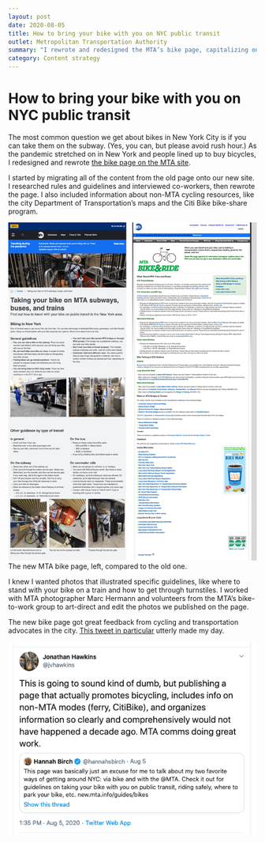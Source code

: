 ```yaml
---
layout: post
date: 2020-08-05
title: How to bring your bike with you on NYC public transit
outlet: Metropolitan Transportation Authority
summary: "I rewrote and redesigned the MTA’s bike page, capitalizing on the surge of biking in the city during the COVID-19 pandemic."
category: Content strategy
---
```


# How to bring your bike with you on NYC public transit

The most common question we get about bikes in New York City is if you can take them on the subway. (Yes, you can, but please avoid rush hour.) As the pandemic stretched on in New York and people lined up to buy bicycles, I redesigned and rewrote [the bike page on the MTA site](https://new.mta.info/guides/bikes).

I started by migrating all of the content from the old page onto our new site. I researched rules and guidelines and interviewed co-workers, then rewrote the page. I also included information about non-MTA cycling resources, like the city Department of Transportation’s maps and the Citi Bike bike-share program.

<img src="/assets/img/20200805-mta-bike-page-before-after-composite.png" alt="Two screenshots side-by-side, showing a web page with large photos and organized text, compared to an outdated-looking page that’s mostly text."/>
<figcaption>The new MTA bike page, left, compared to the old one.</figcaption>

I knew I wanted photos that illustrated specific guidelines, like where to stand with your bike on a train and how to get through turnstiles. I worked with MTA photographer Marc Hermann and volunteers from the MTA’s bike-to-work group to art-direct and edit the photos we published on the page.

The new bike page got great feedback from cycling and transportation advocates in the city. [This tweet in particular](https://twitter.com/jvhawkins/status/1291065197856202753) utterly made my day.

<img src="/assets/img/20200805-mta-bike-page-tweet.png" alt="A screenshot of a tweet reading, ‘This is going to sound kind of dumb, but publishing a page that actually promotes bicycling, includes info on non-MTA modes (ferry, CitiBike), and organizes information so clearly and comprehensively would not have happened a decade ago. MTA comms doing great work.’"/>
